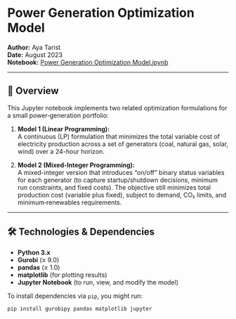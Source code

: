 # Power Generation Optimization Model

**Author:** Aya Tarist  
**Date:** August 2023  
**Notebook:** [Power Generation Optimization Model.ipynb](Power%20Generation%20Optimization%20Model.ipynb)

---

## 📖 Overview

This Jupyter notebook implements two related optimization formulations for a small power‐generation portfolio:

1. **Model 1 (Linear Programming):**  
   A continuous (LP) formulation that minimizes the total variable cost of electricity production across a set of generators (coal, natural gas, solar, wind) over a 24-hour horizon.

2. **Model 2 (Mixed-Integer Programming):**  
   A mixed-integer version that introduces “on/off” binary status variables for each generator (to capture startup/shutdown decisions, minimum run constraints, and fixed costs). The objective still minimizes total production cost (variable plus fixed), subject to demand, CO₂ limits, and minimum‐renewables requirements.

---

## 🛠️ Technologies & Dependencies

- **Python 3.x**  
- **Gurobi** (≥ 9.0)  
- **pandas** (≥ 1.0)  
- **matplotlib** (for plotting results)  
- **Jupyter Notebook** (to run, view, and modify the model)

To install dependencies via `pip`, you might run:

```bash
pip install gurobipy pandas matplotlib jupyter
